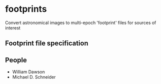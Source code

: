 # footprints
Convert astronomical images to multi-epoch 'footprint' files for sources of interest

## Footprint file specification

[](doc/Footprint_specification.png)

## People

- William Dawson
- Michael D. Schneider
